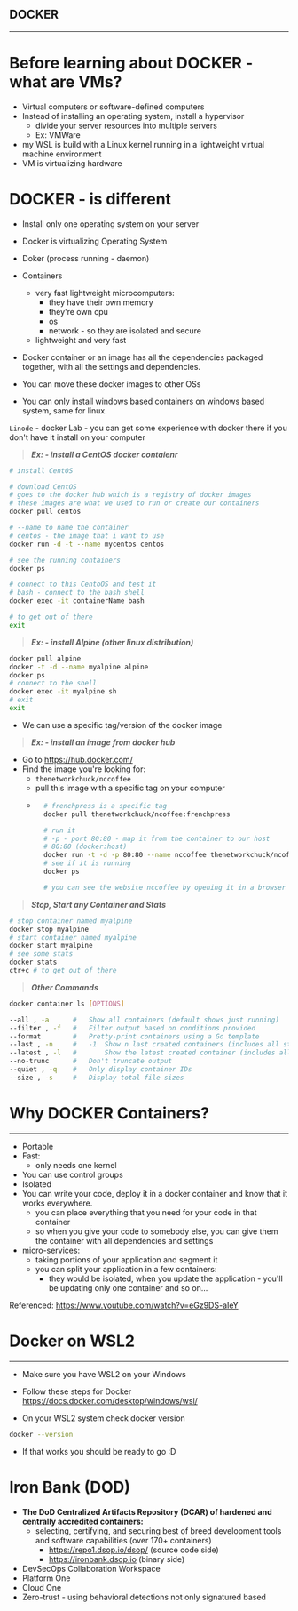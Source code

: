 ## DOCKER
---

# Before learning about DOCKER - what are VMs?
- Virtual computers or software-defined computers
- Instead of installing an operating system, install a hypervisor
    - divide your server resources into multiple servers
    - Ex: VMWare
- my WSL is build with a Linux kernel running in a lightweight virtual machine environment
- VM is virtualizing hardware

# DOCKER - is different
- Install only one operating system on your server
- Docker is virtualizing Operating System
- Doker (process running - daemon) 
- Containers 
    - very fast lightweight microcomputers:
        - they have their own memory
        - they're own cpu
        - os
        - network - so they are isolated and secure
    - lightweight and very fast

- Docker container or an image has all the dependencies packaged together, with all the settings and dependencies.

- You can move these docker images to other OSs

- You can only install windows based containers on windows based system, same for linux.



`Linode` - docker Lab - you can get some experience with docker there if you don't have it install on your computer

> **_Ex: - install a CentOS docker contaienr_**

```bash
# install CentOS

# download CentOS
# goes to the docker hub which is a registry of docker images
# these images are what we used to run or create our containers
docker pull centos

# --name to name the container
# centos - the image that i want to use
docker run -d -t --name mycentos centos

# see the running containers
docker ps

# connect to this CentoOS and test it
# bash - connect to the bash shell
docker exec -it containerName bash

# to get out of there
exit
```

> **_Ex: - install Alpine (other linux distribution)_**

```bash
docker pull alpine
docker -t -d --name myalpine alpine
docker ps
# connect to the shell
docker exec -it myalpine sh
# exit
exit
```

- We can use a specific tag/version of the docker image

> **_Ex: - install an image from docker hub_**

- Go to https://hub.docker.com/
- Find the image you're looking for:
    - `thenetworkchuck/nccoffee`
    - pull this image with a specific tag on your computer
    - ```bash
        # frenchpress is a specific tag
        docker pull thenetworkchuck/ncoffee:frenchpress

        # run it
        # -p - port 80:80 - map it from the container to our host
        # 80:80 (docker:host)
        docker run -t -d -p 80:80 --name nccoffee thenetworkchuck/ncoffee:frenchpress
        # see if it is running
        docker ps

        # you can see the website nccoffee by opening it in a browser

      ```

> **_Stop, Start any  Container and Stats_**

```bash
# stop container named myalpine
docker stop myalpine
# start container named myalpine
docker start myalpine
# see some stats 
docker stats
ctr+c # to get out of there
```

> **_Other Commands_**

```bash
docker container ls [OPTIONS]

--all , -a 	    #	Show all containers (default shows just running)
--filter , -f 	#	Filter output based on conditions provided
--format 	    #	Pretty-print containers using a Go template
--last , -n     #	-1 	Show n last created containers (includes all states)
--latest , -l   #		Show the latest created container (includes all states)
--no-trunc 		#   Don't truncate output
--quiet , -q 	#	Only display container IDs
--size , -s 	#	Display total file sizes

```

# Why DOCKER Containers?
---

- Portable
- Fast:
    - only needs one kernel
- You can use control groups 
- Isolated
- You can write your code, deploy it in a docker container and know that it works everywhere.
    - you can place everything that you need for your code in that container
    - so when you give your code to somebody else, you can give them the container with all dependencies and settings
- micro-services:
    - taking portions of your application and segment it
    - you can split your application in a few containers:
        - they would be isolated, when you update the application - you'll be updating only one container and so on...


Referenced:
https://www.youtube.com/watch?v=eGz9DS-aIeY



# Docker on WSL2
---
- Make sure you have WSL2 on your Windows
- Follow these steps for Docker
https://docs.docker.com/desktop/windows/wsl/

- On your WSL2 system check docker version

```bash
docker --version
```

- If that works you should be ready to go :D



# Iron Bank (DOD) 
- **The DoD Centralized Artifacts Repository (DCAR) of hardened and centrally accredited containers:**
    - selecting, certifying, and securing best of breed development tools and software capabilities (over 170+ containers)
        - https://repo1.dsop.io/dsop/ (source code side)
        - https://ironbank.dsop.io (binary side)
- DevSecOps Collaboration Workspace
- Platform One
- Cloud One
- Zero-trust - using behavioral detections not only signatured based
